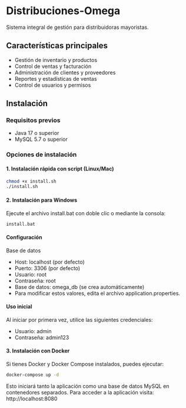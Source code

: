 # Distribuciones-Omega

Sistema integral de gestión para distribuidoras mayoristas.

## Características principales

- Gestión de inventario y productos
- Control de ventas y facturación
- Administración de clientes y proveedores
- Reportes y estadísticas de ventas
- Control de usuarios y permisos

## Instalación

### Requisitos previos
- Java 17 o superior
- MySQL 5.7 o superior

### Opciones de instalación

#### 1. Instalación rápida con script (Linux/Mac)
```bash
chmod +x install.sh
./install.sh
```

#### 2. Instalación para Windows
Ejecute el archivo install.bat con doble clic o mediante la consola:
```bash
install.bat
```

#### Configuración
Base de datos
- Host: localhost (por defecto)
- Puerto: 3306 (por defecto)
- Usuario: root
- Contraseña: root
- Base de datos: omega_db (se crea automáticamente)
- Para modificar estos valores, edita el archivo application.properties.

#### Uso inicial
Al iniciar por primera vez, utilice las siguientes credenciales:

- Usuario: admin
- Contraseña: admin123

#### 3. Instalación con Docker
Si tienes Docker y Docker Compose instalados, puedes ejecutar:
```bash
docker-compose up -d
```

Esto iniciará tanto la aplicación como una base de datos MySQL en contenedores separados. Para acceder a la aplicación visita: http://localhost:8080